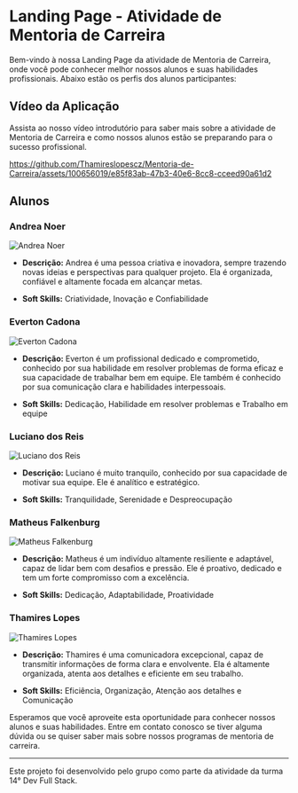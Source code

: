 # Landing Page - Atividade de Mentoria de Carreira

Bem-vindo à nossa Landing Page da atividade de Mentoria de Carreira, onde você pode conhecer melhor nossos alunos e suas habilidades profissionais. Abaixo estão os perfis dos alunos participantes:

## Vídeo da Aplicação

Assista ao nosso vídeo introdutório para saber mais sobre a atividade de Mentoria de Carreira e como nossos alunos estão se preparando para o sucesso profissional.



https://github.com/Thamireslopescz/Mentoria-de-Carreira/assets/100656019/e85f83ab-47b3-40e6-8cc8-cceed90a61d2


## Alunos

### Andrea Noer

![Andrea Noer](./imagens/Andrea/corpo.png)

- **Descrição:** Andrea é uma pessoa criativa e inovadora, sempre trazendo novas ideias e perspectivas para qualquer projeto. Ela é organizada, confiável e altamente focada em alcançar metas.

- **Soft Skills:** Criatividade, Inovação e Confiabilidade

### Everton Cadona

![Everton Cadona](./imagens/Everton/corpo.png)

- **Descrição:** Everton é um profissional dedicado e comprometido, conhecido por sua habilidade em resolver problemas de forma eficaz e sua capacidade de trabalhar bem em equipe. Ele também é conhecido por sua comunicação clara e habilidades interpessoais.

- **Soft Skills:** Dedicação, Habilidade em resolver problemas e Trabalho em equipe

### Luciano dos Reis

![Luciano dos Reis](./imagens/Luciano/corpo.png)

- **Descrição:** Luciano é muito tranquilo, conhecido por sua capacidade de motivar sua equipe. Ele é analítico e estratégico.

- **Soft Skills:** Tranquilidade, Serenidade e Despreocupação

### Matheus Falkenburg

![Matheus Falkenburg](./imagens/Mateus/corpo.png)

- **Descrição:** Matheus é um indivíduo altamente resiliente e adaptável, capaz de lidar bem com desafios e pressão. Ele é proativo, dedicado e tem um forte compromisso com a excelência.

- **Soft Skills:** Dedicação, Adaptabilidade, Proatividade

### Thamires Lopes

![Thamires Lopes](./imagens/Thamires/corpo.png)

- **Descrição:** Thamires é uma comunicadora excepcional, capaz de transmitir informações de forma clara e envolvente. Ela é altamente organizada, atenta aos detalhes e eficiente em seu trabalho.

- **Soft Skills:** Eficiência, Organização, Atenção aos detalhes e Comunicação

Esperamos que você aproveite esta oportunidade para conhecer nossos alunos e suas habilidades. Entre em contato conosco se tiver alguma dúvida ou se quiser saber mais sobre nossos programas de mentoria de carreira.

---

Este projeto foi desenvolvido pelo grupo como parte da atividade da turma 14° Dev Full Stack.
